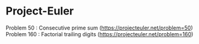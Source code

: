 # Project-Euler
Problem 50 : Consecutive prime sum (https://projecteuler.net/problem=50)<br>
Problem 160 : Factorial trailing digits (https://projecteuler.net/problem=160)

